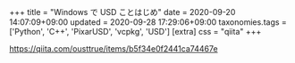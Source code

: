 +++
title = "Windows で USD ことはじめ"
date = 2020-09-20 14:07:09+09:00
updated = 2020-09-28 17:29:06+09:00
taxonomies.tags = ['Python', 'C++', 'PixarUSD', 'vcpkg', 'USD']
[extra]
css = "qiita"
+++

<https://qiita.com/ousttrue/items/b5f34e0f2441ca74467e>



